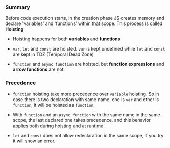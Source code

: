 ### Summary
Before code execution starts, in the creation phase JS creates memory and declare 'variables' and 'functions' within that scope. This process is called **Hoisting**

- Hoisting happens for both **variables** and **functions**

- `var`, `let` and `const` are hoisted. `var` is kept undefined while `let` and `const` are kept in TDZ (Temporal Dead Zone)

- `function` and `async function` are hoisted, but **function expressions** and **arrow functions** are not.

### Precedence

- `function` hoisting take more precedence over `variable` hoisting. So in case there is two declaration with same name, one is `var` and other is `function`, it will be hoisted as `function`.

- With `function` and an `async function` with the same name in the same scope, the last declared one takes precedence, and this behavior applies both during hoisting and at runtime.

- `let` and `const` does not allow redeclaration in the same scope, if you try it will show an error.